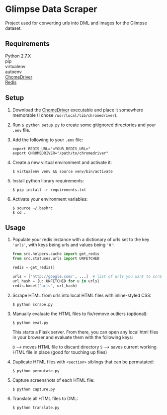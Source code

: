 # Glimpse Data Scraper

Project used for converting urls into DML and images for the Glimpse dataset.

## Requirements

Python 2.7.X<br>
pip<br>
virtualenv<br>
autoenv<br>
[ChomeDriver](http://chromedriver.storage.googleapis.com/index.html)<br>
[Redis](https://redis.io/topics/quickstart)<br>

## Setup

1. Download the [ChomeDriver](http://chromedriver.storage.googleapis.com/index.html) executable and place it somewhere memorable (I chose `/usr/local/lib/chromedriver`). 

2. Run `$ python setup.py` to create some gitignored directories and your `.env` file.

3. Add the following to your `.env` file:

    ```
    export REDIS_URL="<YOUR_REDIS_URL>"
    export CHROMEDRIVER="/path/to/chromedriver"
    ```

4. Create a new virtual environment and activate it:

    ```
    $ virtualenv venv && source venv/bin/activate 
    ```

5. Install python library requirements:

    ```
    $ pip install -r requirements.txt
    ```

6. Activate your environment variables:

    ```
    $ source ~/.bashrc
    $ cd .
    ```

## Usage

1. Populate your redis instance with a dictionary of urls set to the key `'urls'`, with keys being urls and values being `'0'`:

    ```python
    from src.helpers.cache import get_redis
    from src.statuses.urls import UNFETCHED
    
    redis = get_redis()
    
    urls = ['http://google.com/', ...]  # list of urls you want to scrape
    url_hash = {u: UNFETCHED for u in urls}
    redis.hmset('urls', url_hash)
    ```

2. Scrape HTML from urls into local HTML files with inline-styled CSS:

    ```
    $ python scrape.py
    ```

3. Manually evaluate the HTML files to fix/remove outliers (optional):

    ```
    $ python eval.py
    ```
    
    This starts a Flask server. From there, you can open any local html files in your browser and evaluate them with the following keys:
    
    `D` --> moves HTML file to discard directory
    `S` --> saves current working HTML file in place (good for touching up files)

4. Duplicate HTML files with `<section>` siblings that can be permutated:

    ```
    $ python permutate.py
    ```

5. Capture screenshots of each HTML file:

    ```
    $ python capture.py
    ```

6. Translate all HTML files to DML:

    ```
    $ python translate.py
    ```
